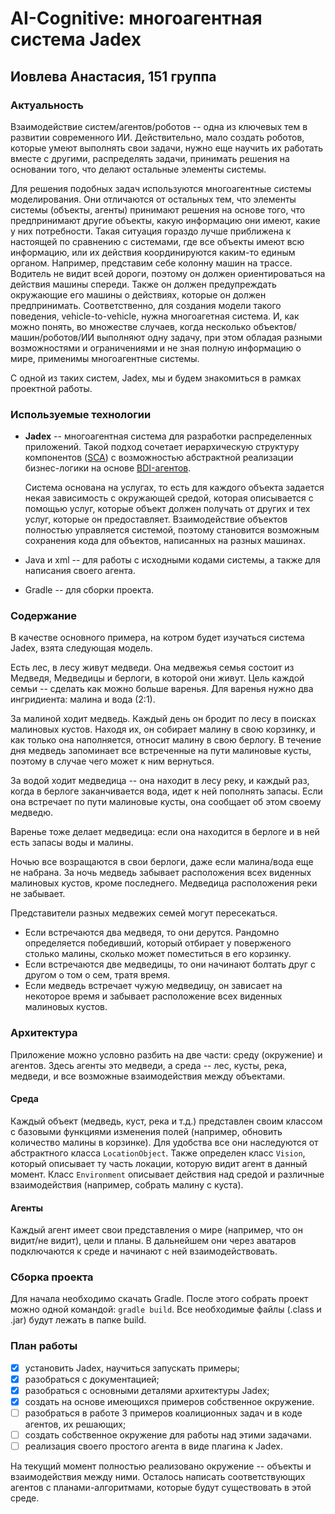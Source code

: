 # AI-Cognitive: многоагентная система Jadex
## Иовлева Анастасия, 151 группа

### Актуальность
Взаимодействие систем/агентов/роботов -- одна из ключевых тем в развитии современного ИИ. Действительно, мало создать роботов, которые умеют выполнять свои задачи, нужно еще научить их работать вместе с другими, распределять задачи, принимать решения на основании того, что делают остальные элементы системы.

Для решения подобных задач используются многоагентные системы моделирования. Они отличаются от остальных тем, что элементы системы (объекты, агенты) принимают решения на основе того, что предпринимают другие объекты, какую информацию они имеют, какие у них потребности. Такая ситуация гораздо лучше приближена к настоящей по сравнению с системами, где все объекты имеют всю информацию, или их действия координируются каким-то единым органом. Например, представим себе колонну машин на трассе. Водитель не видит всей дороги, поэтому он должен ориентироваться на действия машины спереди. Также он должен предупреждать окружающие его машины о действиях, которые он должен предпринимать. Соответственно, для создания модели такого поведения, vehicle-to-vehicle, нужна многоагетная система. И, как можно понять, во множестве случаев, когда несколько объектов/машин/роботов/ИИ выполняют одну задачу, при этом обладая разными возможностями и ограничениями и не зная полную информацию о мире, применимы многоагентные системы.

С одной из таких систем, Jadex, мы и будем знакомиться в рамках проектной работы.

### Используемые технологии
* **Jadex** -- многоагентная система для разработки распределенных приложений. Такой подход сочетает иерархическую структуру компонентов ([SCA](https://en.wikipedia.org/wiki/Service_Component_Architecture "Service Component Architecture")) с возможностью абстрактной реализации бизнес-логики на основе [BDI-агентов](https://en.wikipedia.org/wiki/Belief%E2%80%93desire%E2%80%93intention_software_model "Belief–desire–intention software model").
   
   Система основана на услугах, то есть для каждого объекта задается некая зависимость с окружающей средой, которая описывается с помощью услуг, которые объект должен получать от других и тех услуг, которые он предоставляет. Взаимодействие объектов полностью управляется системой, поэтому становится возможным сохранения кода для объектов, написанных на разных машинах.
* Java и xml -- для работы с исходными кодами системы, а также для написания своего агента.
* Gradle -- для сборки проекта.

### Содержание
В качестве основного примера, на котром будет изучаться система Jadex, взята следующая модель.

Есть лес, в лесу живут медведи. Она медвежья семья состоит из Медведя, Медведицы и берлоги, в которой они живут. Цель каждой семьи -- сделать как можно больше варенья. Для варенья нужно два ингридиента: малина и вода (2:1).

За малиной ходит медведь. Каждый день он бродит по лесу в поисках малиновых кустов. Находя их, он собирает малину в свою корзинку, и как только она наполняется, относит малину в свою берлогу. В течение дня медведь запоминает все встреченные на пути малиновые кусты, поэтому в случае чего может к ним вернуться.

За водой ходит медведица -- она находит в лесу реку, и каждый раз, когда в берлоге заканчивается вода, идет к ней пополнять запасы. Если она встречает по пути малиновые кусты, она сообщает об этом своему медведю.

Варенье тоже делает медведица: если она находится в берлоге и в ней есть запасы воды и малины.

Ночью все возращаются в свои берлоги, даже если малина/вода еще не набрана. За ночь медведь забывает расположения всех виденных малиновых кустов, кроме последнего. Медведица расположения реки не забывает.

Представители разных медвежих семей могут пересекаться.
* Если встречаются два медведя, то они дерутся. Рандомно определяется победивший, который отбирает у поверженого столько малины, сколько может поместиться в его корзинку.
* Если встречаются две медведицы, то они начинают болтать друг с другом о том о сем, тратя время.
* Если медведь встречает чужую медведицу, он зависает на некоторое время и забывает расположение всех виденных малиновых кустов.

### Архитектура
Приложение можно условно разбить на две части: среду (окружение) и агентов. Здесь агенты это медведи, а среда -- лес, кусты, река, медведи, и все возможные взаимодействия между объектами.
#### Среда
Каждый объект (медведь, куст, река и т.д.) представлен своим классом с базовыми функциями изменения полей (например, обновить количество малины в корзинке). Для удобства все они наследуются от абстрактного класса `LocationObject`. Также определен класс `Vision`, который описывает ту часть локации, которую видит агент в данный момент. Класс `Environment` описывает действия над средой и различные взаимодействия (например, собрать малину с куста).
#### Агенты
Каждый агент имеет свои представления о мире (например, что он видит/не видит), цели и планы. В дальнейшем они через аватаров подключаются к среде и начинают с ней взаимодействовать.

### Сборка проекта
Для начала необходимо скачать Gradle. После этого собрать проект можно одной командой: `gradle build`. Все необходимые файлы (.class и .jar) будут лежать в папке build.

### План работы
* [x] установить Jadex, научиться запускать примеры;
* [x] разобраться с документацией;
* [x] разобраться с основными деталями архитектуры Jadex;
* [x] создать на основе имеющихся примеров собственное окружение.
* [ ] разобраться в работе 3 примеров коалиционных задач и в коде агентов, их решающих;
* [ ] создать собственное окружение для работы над этими задачами.
* [ ] реализация своего простого агента в виде плагина к Jadex.

На текущий момент полностью реализовано окружение -- объекты и взаимодействия между ними. Осталось написать соответствующих агентов с планами-алгоритмами, которые будут существовать в этой среде.
